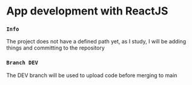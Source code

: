 # App development with ReactJS
### `Info`

The project does not have a defined path yet, as I study, I will be adding things and committing to the repository

### `Branch DEV`

The DEV branch will be used to upload code before merging to main
